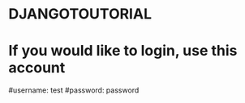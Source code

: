 # DJANGOTOUTORIAL
# If you would like to login, use this account


#username: test
#password: password
